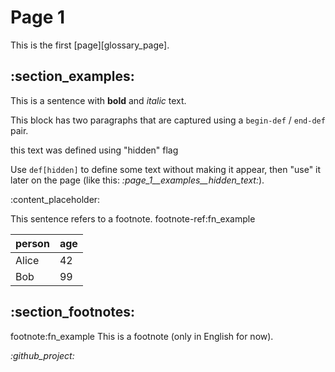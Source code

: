 # <!-- section:page_1 --><!-- def:title -->Page 1

<!-- def:intro -->
This is the first [page][glossary_page].

## <!-- section:examples -->:section_examples:

<!-- begin-def:example_1 -->

This is a sentence with __bold__ and _italic_ text.

This block has two paragraphs that are captured using a `begin-def` / `end-def` pair.

<!-- end-def -->

<!-- def[hidden]:hidden_text -->
this text was defined using "hidden" flag

<!-- def:example_2 -->
Use `def[hidden]` to define some text without making it appear, then "use" it later on the page (like this: _:page_1__examples__hidden_text:_).

:content_placeholder:

<!-- def:example_3 -->
This sentence refers to a footnote. footnote-ref:fn_example

| <!-- def:header_person-->person | <!-- def:header_age -->age |
|--|--|
| Alice | 42 |
| Bob | 99 |

## <!-- section:footnotes -->:section_footnotes:

footnote:fn_example This is a footnote (only in English for now).

_:github_project:_
